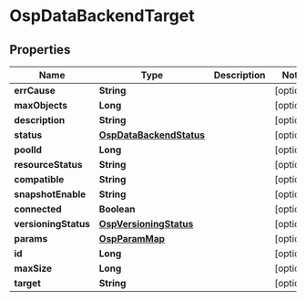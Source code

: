 # OspDataBackendTarget

## Properties
Name | Type | Description | Notes
------------ | ------------- | ------------- | -------------
**errCause** | **String** |  |  [optional]
**maxObjects** | **Long** |  |  [optional]
**description** | **String** |  |  [optional]
**status** | [**OspDataBackendStatus**](OspDataBackendStatus.md) |  |  [optional]
**poolId** | **Long** |  |  [optional]
**resourceStatus** | **String** |  |  [optional]
**compatible** | **String** |  |  [optional]
**snapshotEnable** | **String** |  |  [optional]
**connected** | **Boolean** |  |  [optional]
**versioningStatus** | [**OspVersioningStatus**](OspVersioningStatus.md) |  |  [optional]
**params** | [**OspParamMap**](OspParamMap.md) |  |  [optional]
**id** | **Long** |  |  [optional]
**maxSize** | **Long** |  |  [optional]
**target** | **String** |  |  [optional]
